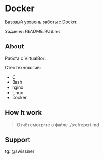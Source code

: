 # Docker

Базовый уровень работы с Docker.

Задание: README_RUS.md

## About

Работа с VirtualBox.

Стек технологий:

* C
* Bash
* nginx
* Linux
* Docker

## How it work

> Отчёт смотрите в файле ./src/report.md

## Support

tg: @swissmer